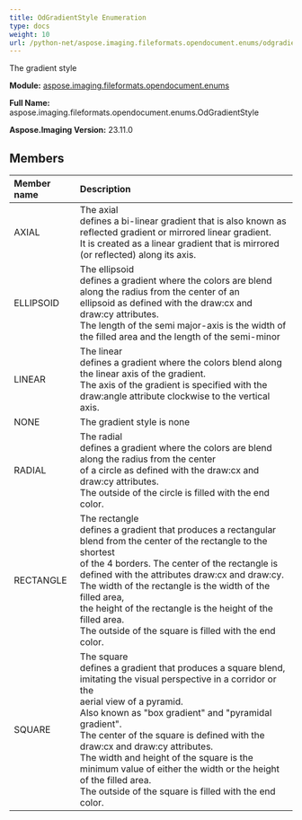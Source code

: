 ```yaml
---
title: OdGradientStyle Enumeration
type: docs
weight: 10
url: /python-net/aspose.imaging.fileformats.opendocument.enums/odgradientstyle/
---
```


The gradient style

**Module:** [aspose.imaging.fileformats.opendocument.enums](/imaging/python-net/aspose.imaging.fileformats.opendocument.enums/)

**Full Name:** aspose.imaging.fileformats.opendocument.enums.OdGradientStyle

**Aspose.Imaging Version:** 23.11.0

## **Members**
| **Member name** | **Description** |
| :- | :- |
| AXIAL | The axial<br/>                defines a bi-linear gradient that is also known as reflected gradient or mirrored linear gradient.<br/>                It is created as a linear gradient that is mirrored (or reflected) along its axis. |
| ELLIPSOID | The ellipsoid<br/>                defines a gradient where the colors are blend along the radius from the center of an<br/>                ellipsoid as defined with the draw:cx and draw:cy attributes.<br/>                The length of the semi major-axis is the width of the filled area and the length of the semi-minor |
| LINEAR | The linear<br/>                defines a gradient where the colors blend along the linear axis of the gradient.<br/>                The axis of the gradient is specified with the draw:angle attribute clockwise to the vertical axis. |
| NONE | The gradient style is none |
| RADIAL | The radial<br/>                defines a gradient where the colors are blend along the radius from the center<br/>                of a circle as defined with the draw:cx and draw:cy attributes.<br/>                The outside of the circle is filled with the end color. |
| RECTANGLE | The rectangle<br/>                defines a gradient that produces a rectangular blend from the center of the rectangle to the shortest<br/>                of the 4 borders. The center of the rectangle is defined with the attributes draw:cx and draw:cy.<br/>                The width of the rectangle is the width of the filled area,<br/>                the height of the rectangle is the height of the filled area.<br/>                The outside of the square is filled with the end color. |
| SQUARE | The square<br/>                defines a gradient that produces a square blend, imitating the visual perspective in a corridor or the<br/>                aerial view of a pyramid.<br/>                Also known as "box gradient" and "pyramidal gradient".<br/>                The center of the square is defined with the draw:cx and draw:cy attributes.<br/>                The width and height of the square is the minimum value of either the width or the height of the filled area.<br/>                The outside of the square is filled with the end color. |
